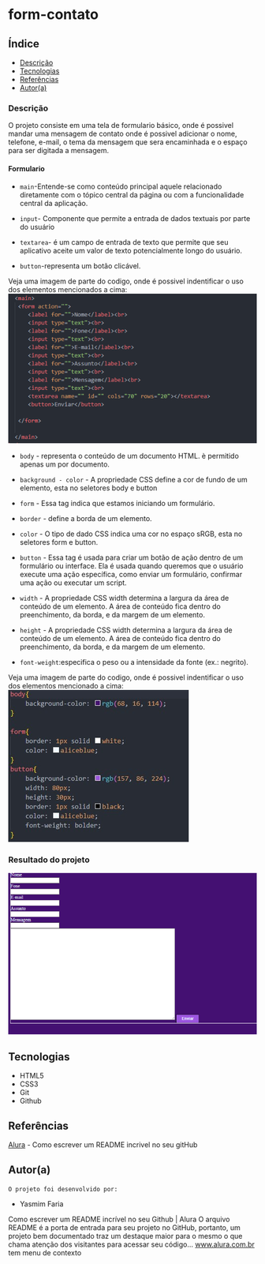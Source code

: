 # form-contato    
## Índice
* [Descrição](#descrição)
* [Tecnologias](#tecnologias)
* [Referências](#referências)
* [Autor(a)](#autora)
 
### Descrição
O projeto consiste em uma tela de formulario básico, onde é possivel mandar uma mensagem de contato onde é
possivel adicionar o nome, telefone, e-mail, o tema da mensagem que sera encaminhada e o espaço para ser digitada a mensagem.
 
#### Formulario
 
* `main`-Entende-se como conteúdo principal aquele relacionado diretamente com o tópico central da página ou com a funcionalidade central da aplicação.
 
* `input`- Componente que permite a entrada de dados textuais por parte do usuário
 
* `textarea`- é um campo de entrada de texto que permite que seu aplicativo aceite um valor de texto potencialmente longo do usuário.
 
* `button`-representa um botão clicável.
 
 
Veja uma imagem de parte do codigo, onde é possivel indentificar o uso dos elementos mencionados a cima:
![ imagem dos codigos](img/html.PNG)
 
 
* `body` -  representa o conteúdo de um documento HTML. è permitido apenas um por documento.
 
* `background - color` - A propriedade CSS define a cor de fundo de um elemento, esta no seletores body e button
 
 
* `form` - Essa tag indica que estamos iniciando um formulário.
 
 * `border` - define a borda de um elemento.
 
 * `color` - O tipo de dado CSS indica uma cor no espaço sRGB, esta no seletores form e button.
 
 * `button` - Essa tag é usada para criar um botão de ação dentro de um formulário ou interface. Ela é usada quando queremos que o usuário execute uma ação específica, como enviar um formulário, confirmar uma ação ou executar um script.
 
 * `width` -  A propriedade CSS width determina a largura da área de conteúdo de um elemento. A área de conteúdo fica dentro do preenchimento, da borda, e da margem de um elemento.
 
 
 * `height` -  A propriedade CSS width determina a largura da área de conteúdo de um elemento. A área de conteúdo fica dentro do preenchimento, da borda, e da margem de um elemento.
 
* `font-weight`:especifica o peso ou a intensidade da fonte (ex.: negrito).
 
 
Veja uma imagem de parte do codigo, onde é possivel indentificar o uso dos elementos mencionado a cima:
![ imagem dos codigos](img/css.PNG.jpg)
 
### Resultado do projeto
![ Resultado final do projeto](img/resultado.png)
 
## Tecnologias
* HTML5
* CSS3
* Git
* Github
 
## Referências
 [Alura](
https://www.alura.com.br/artigos/escrever-bom-readme
) - Como escrever um README incrivel no seu gitHub  
 
## Autor(a)
`O projeto foi desenvolvido por:`
 
* Yasmim Faria
 
 
Como escrever um README incrível no seu Github | Alura
O arquivo README é a porta de entrada para seu projeto no GitHub, portanto, um projeto bem documentado traz um destaque maior para o mesmo o que chama atenção dos visitantes para acessar seu código...
www.alura.com.br
tem menu de contexto